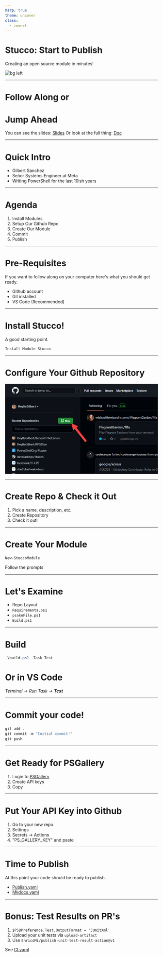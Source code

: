 ```yaml
---
marp: true
theme: uncover   
class:
  - invert
---
```

<!--
For Demo I pre-logged into PSGallery & Github
Basic VM with the following configured
- Windows Terminal Preview
- Git
- VS Code w/ following Extensions
-- PowerShell Preview
-- markdownlint
-- Marp for VS Code
-->
<!-- markdownlint-disable MD026 -->

# Stucco: Start to Publish

Creating an open source module in minutes!

![bg left](https://images.unsplash.com/photo-1556156653-e5a7c69cc263?ixlib=rb-1.2.1&ixid=MnwxMjA3fDB8MHxwaG90by1wYWdlfHx8fGVufDB8fHx8&auto=format&fit=crop&w=2071&q=80)

---

# Follow Along or

# Jump Ahead

You can see the slides: [Slides](https://heyitsgilbert.github.io/Presentations/StuccoSlides.html)
Or look at the full thing: [Doc](https://heyitsgilbert.github.io/Presentations/Stucco.html)

---

# Quick Intro

- Gilbert Sanchez
- Señor Systems Engineer at Meta
- Writing PowerShell for the last 10ish years

---

# Agenda

1. Install Modules
2. Setup Our Github Repo
3. Create Our Module
4. Commit
5. Publish

---

# Pre-Requisites

If you want to follow along on your computer here's what you should get ready.

- Github account
- Git installed
- VS Code (Recommended)

---

# Install Stucco!

A good starting point.

```powershell
Install-Module Stucco
```

<!--
Note that it installs it's pre-requisites.
Pester included (which you may need to )
Install-Module Pester -RequiredVersion 5.3.3 -SkipPublisherCheck
-->

---

# Configure Your Github Repository

![Create a New Github Repo](img/NewRepo.png)

---

# Create Repo & Check it Out

1. Pick a name, description, etc.
2. Create Repository
3. Check it out!

<!--
A few options...
git clone ...
Github's tool
-->

---

# Create Your Module

```powershell
New-StuccoModule
```

Follow the prompts

---

# Let's Examine

- Repo Layout
- `Requirements.ps1`
- `psakeFile.ps1`
- `Build.ps1`

---

# Build

```powershell
.\build.ps1 -Task Test
```

# Or in VS Code

_Terminal_ -> _Run Task_ -> ___Test___

<!--
Known issue with Windows PowerShell 
https://github.com/psake/PowerShellBuild/pull/60
-->

---

# Commit your code!

```powershell
git add .
git commit -m "Initial commit!"
git push
```

---

# Get Ready for PSGallery

1. Login to [PSGallery](https://www.powershellgallery.com/)
2. Create API keys
3. Copy

---

# Put Your API Key into Github

1. Go to your new repo
2. Settings
3. Secrets -> Actions
4. "PS_GALLERY_KEY" and paste

<!--
Look into branch protection rules
-->

---

# Time to Publish

At this point your code should be ready to publish.

- [Publish.yaml](https://github.com/HeyItsGilbert/RPGDice/blob/main/.github/workflows/publish.yaml)
- [Mkdocs.yaml](https://github.com/HeyItsGilbert/RPGDice/blob/main/.github/workflows/Mkdocs.yaml)

---

# Bonus: Test Results on PR's

1. `$PSBPreference.Test.OutputFormat = 'JUnitXml'`
2. Upload your unit tests via `upload-artifact`
3. Use `EnricoMi/publish-unit-test-result-action@v1`

See [CI.yaml](https://github.com/HeyItsGilbert/RPGDice/blob/main/.github/workflows/CI.yaml)
